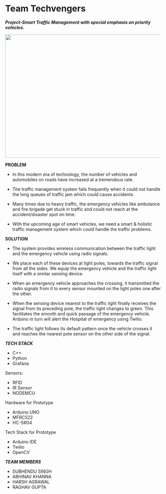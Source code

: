 # **Team Techvengers**
***Project-Smart Traffic Management with special emphasis on priority vehicles.***
<p align="center">
   <img src="https://www.aindralabs.com/wp-content/uploads/IMG-20190513-WA00021.jpg" width="650" height="400">
</p>

****PROBLEM****
* In this modern era of technology, the number of vehicles and automobiles on roads have increased at a tremendous rate.

* The traffic management system fails frequently when it could not handle the long queues of traffic jam which could cause accidents.

* Many times due to heavy traffic, the emergency vehicles like ambulance and fire brigade get stuck in traffic and could not reach at the accident/disaster spot on time.

* With the upcoming age of smart vehicles, we need a smart & holistic traffic management system which could handle the traffic problems.


****SOLUTION****


* The system provides wireless communication between the traffic light and the emergency vehicle using radio signals. 



* We place each of these devices at light poles, towards the traffic signal from all the sides. We equip the emergency vehicle and the traffic light itself with a similar sensing device. 



* When an emergency vehicle approaches the crossing, it transmitted the radio signals from it to every sensor mounted on the light poles one after the other. 



* When the sensing device nearest to the traffic light finally receives the signal from its preceding pole, the traffic light changes to green. This facilitates the smooth and quick passage of the emergency vehicle. Arduino in turn will alert the Hospital of emergency using Twilio. 



* The traffic light follows its default pattern once the vehicle crosses it and reaches the nearest pole sensor on the other side of the signal.




***TECH STACK***

* C++ 
* Python
* Grafana

Sensors: 
* RFID
* IR Sensor
* NODEMCU

Hardware for Prototype
* Arduino UNO
* MFRC522
* HC-SR04

Tech Stack for Prototype
* Arduino IDE
* Twilio
* OpenCV


***TEAM MEMBERS***

* SUBHENDU SINGH 
* ABHINAV KHANNA 
* HARSH AGRAWAL 
* RAGHAV GUPTA 
